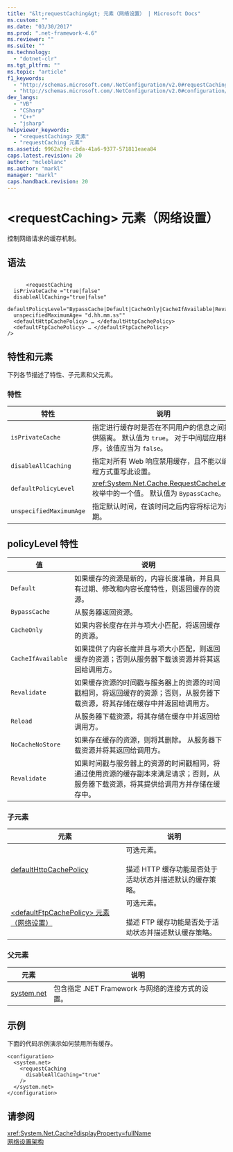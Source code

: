 ```yaml
---
title: "&lt;requestCaching&gt; 元素（网络设置） | Microsoft Docs"
ms.custom: ""
ms.date: "03/30/2017"
ms.prod: ".net-framework-4.6"
ms.reviewer: ""
ms.suite: ""
ms.technology: 
  - "dotnet-clr"
ms.tgt_pltfrm: ""
ms.topic: "article"
f1_keywords: 
  - "http://schemas.microsoft.com/.NetConfiguration/v2.0#requestCaching"
  - "http://schemas.microsoft.com/.NetConfiguration/v2.0#configuration/system.net/requestCaching"
dev_langs: 
  - "VB"
  - "CSharp"
  - "C++"
  - "jsharp"
helpviewer_keywords: 
  - "<requestCaching> 元素"
  - "requestCaching 元素"
ms.assetid: 9962a2fe-cbda-41a6-9377-571811eaea84
caps.latest.revision: 20
author: "mcleblanc"
ms.author: "markl"
manager: "markl"
caps.handback.revision: 20
---
```

# &lt;requestCaching&gt; 元素（网络设置）
控制网络请求的缓存机制。  
  
## 语法  
  
```  
  
      <requestCaching  
  isPrivateCache ="true|false"  
  disableAllCaching="true|false"  
  defaultPolicyLevel="BypassCache|Default|CacheOnly|CacheIfAvailable|Revalidate|Reload|NoCacheNoStore|Revalidate"  
  unspecifiedMaximumAge= "d.hh.mm.ss""  
  <defaultHttpCachePolicy> … </defaultHttpCachePolicy>  
  <defaultFtpCachePolicy> … </defaultFtpCachePolicy>  
/>  
```  
  
## 特性和元素  
 下列各节描述了特性、子元素和父元素。  
  
### 特性  
  
|特性|说明|  
|--------|--------|  
|`isPrivateCache`|指定进行缓存时是否在不同用户的信息之间提供隔离。  默认值为 `true`。  对于中间层应用程序，该值应当为 `false`。|  
|`disableAllCaching`|指定对所有 Web 响应禁用缓存，且不能以编程方式重写此设置。|  
|`defaultPolicyLevel`|<xref:System.Net.Cache.RequestCacheLevel> 枚举中的一个值。  默认值为 `BypassCache`。|  
|`unspecifiedMaximumAge`|指定默认时间，在该时间之后内容将标记为过期。|  
  
## policyLevel 特性  
  
|值|说明|  
|-------|--------|  
|`Default`|如果缓存的资源是新的，内容长度准确，并且具有过期、修改和内容长度特性，则返回缓存的资源。|  
|`BypassCache`|从服务器返回资源。|  
|`CacheOnly`|如果内容长度存在并与项大小匹配，将返回缓存的资源。|  
|`CacheIfAvailable`|如果提供了内容长度并且与项大小匹配，则返回缓存的资源；否则从服务器下载该资源并将其返回给调用方。|  
|`Revalidate`|如果缓存资源的时间戳与服务器上的资源的时间戳相同，将返回缓存的资源；否则，从服务器下载资源，将其存储在缓存中并返回给调用方。|  
|`Reload`|从服务器下载资源，将其存储在缓存中并返回给调用方。|  
|`NoCacheNoStore`|如果存在缓存的资源，则将其删除。  从服务器下载资源并将其返回给调用方。|  
|`Revalidate`|如果时间戳与服务器上的资源的时间戳相同，将通过使用资源的缓存副本来满足请求；否则，从服务器下载资源，将其提供给调用方并存储在缓存中。|  
  
### 子元素  
  
|元素|说明|  
|--------|--------|  
|[defaultHttpCachePolicy](../../../../../docs/framework/configure-apps/file-schema/network/defaulthttpcachepolicy-element-network-settings.md)|可选元素。<br /><br /> 描述 HTTP 缓存功能是否处于活动状态并描述默认的缓存策略。|  
|[\<defaultFtpCachePolicy\> 元素（网络设置）](../../../../../docs/framework/configure-apps/file-schema/network/defaultftpcachepolicy-element-network-settings.md)|可选元素。<br /><br /> 描述 FTP 缓存功能是否处于活动状态并描述默认缓存策略。|  
  
### 父元素  
  
|元素|说明|  
|--------|--------|  
|[system.net](../../../../../docs/framework/configure-apps/file-schema/network/system-net-element-network-settings.md)|包含指定 .NET Framework 与网络的连接方式的设置。|  
  
## 示例  
 下面的代码示例演示如何禁用所有缓存。  
  
```  
<configuration>  
  <system.net>  
    <requestCaching  
      disableAllCaching="true"  
    />  
  </system.net>  
</configuration>  
```  
  
## 请参阅  
 <xref:System.Net.Cache?displayProperty=fullName>   
 [网络设置架构](../../../../../docs/framework/configure-apps/file-schema/network/index.md)